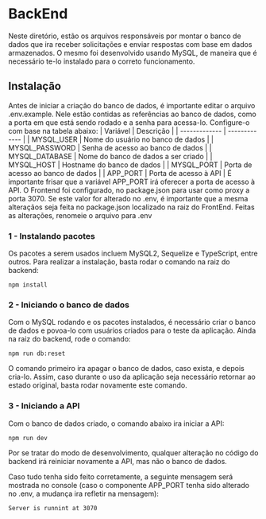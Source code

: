 # BackEnd
Neste diretório, estão os arquivos responsáveis por montar o banco de dados que ira receber solicitações e enviar respostas com base em dados armazenados.
O mesmo foi desenvolvido usando MySQL, de maneira que é necessário te-lo instalado para o correto funcionamento.
## Instalação
Antes de iniciar a criação do banco de dados, é importante editar o arquivo .env.example. Nele estão contidas as referências ao banco de dados, como a porta em que está sendo rodado e a senha para acessa-lo.
Configure-o com base na tabela abaixo:
| Variável  | Descrição |
| ------------- | ------------- |
| MYSQL_USER | Nome do usuário no banco de dados  |
| MYSQL_PASSWORD | Senha de acesso ao banco de dados  |
| MYSQL_DATABASE | Nome do banco de dados a ser criado  |
| MYSQL_HOST | Hostname do banco de dados  |
| MYSQL_PORT | Porta de acesso ao banco de dados  |
| APP_PORT | Porta de acesso à API |
É importante frisar que a variável APP_PORT irá oferecer a porta de acesso à API. O Frontend foi configurado, no package.json para usar como proxy a porta 3070. Se este valor for alterado no .env, é importante que a mesma alteraçãos seja feita no package.json localizado na raiz do FrontEnd.
Feitas as alterações, renomeie o arquivo para .env

### 1 - Instalando pacotes
Os pacotes a serem usados incluem MySQL2, Sequelize e TypeScript, entre outros. Para realizar a instalação, basta rodar o comando na raiz do backend:

`npm install`

### 2 - Iniciando o banco de dados
Com o MySQL rodando e os pacotes instalados, é necessário criar o banco de dados e povoa-lo com usuários criados para o teste da aplicação. Ainda na raiz do backend, rode o comando:

`npm run db:reset`

O comando primeiro ira apagar o banco de dados, caso exista, e depois cria-lo. Assim, caso durante o uso da aplicação seja necessário retornar ao estado original, basta rodar novamente este comando.

### 3 - Iniciando a API
Com o banco de dados criado, o comando abaixo ira iniciar a API:

`npm run dev`

Por se tratar do modo de desenvolvimento, qualquer alteração no código do backend irá reiniciar novamente a API, mas não o banco de dados.

Caso tudo tenha sido feito corretamente, a seguinte mensagem será mostrada no console (caso o componente APP_PORT tenha sido alterado no .env, a mudança ira refletir na mensagem):

`Server is runnint at 3070`

